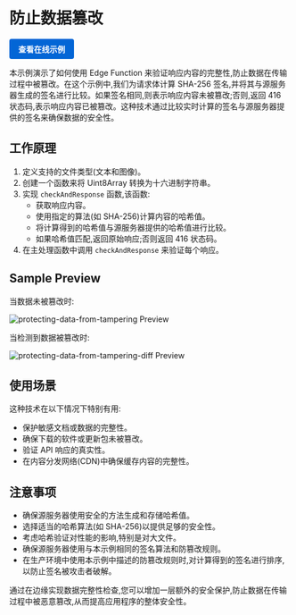 # 防止数据篡改

<a href="https://edgeone.ai/developer/examples/protecting-data-from-tampering" style="display: inline-block; background-color: #0366d6; color: white; padding: 8px 16px; text-decoration: none; border-radius: 4px; font-weight: bold;">查看在线示例</a>

本示例演示了如何使用 Edge Function 来验证响应内容的完整性,防止数据在传输过程中被篡改。在这个示例中,我们为请求体计算 SHA-256 签名,并将其与源服务器生成的签名进行比较。如果签名相同,则表示响应内容未被篡改;否则,返回 416 状态码,表示响应内容已被篡改。这种技术通过比较实时计算的签名与源服务器提供的签名来确保数据的安全性。

## 工作原理

1. 定义支持的文件类型(文本和图像)。
2. 创建一个函数来将 Uint8Array 转换为十六进制字符串。
3. 实现 `checkAndResponse` 函数,该函数:
   - 获取响应内容。
   - 使用指定的算法(如 SHA-256)计算内容的哈希值。
   - 将计算得到的哈希值与源服务器提供的哈希值进行比较。
   - 如果哈希值匹配,返回原始响应;否则返回 416 状态码。
4. 在主处理函数中调用 `checkAndResponse` 来验证每个响应。

## Sample Preview

当数据未被篡改时:

![protecting-data-from-tampering Preview](../assets/images/protecting-data-from-tampering-same.avif)

当检测到数据被篡改时:

![protecting-data-from-tampering-diff Preview](../assets/images/protecting-data-from-tampering-diff.avif)

## 使用场景

这种技术在以下情况下特别有用:

- 保护敏感文档或数据的完整性。
- 确保下载的软件或更新包未被篡改。
- 验证 API 响应的真实性。
- 在内容分发网络(CDN)中确保缓存内容的完整性。

## 注意事项

- 确保源服务器使用安全的方法生成和存储哈希值。
- 选择适当的哈希算法(如 SHA-256)以提供足够的安全性。
- 考虑哈希验证对性能的影响,特别是对大文件。
- 确保源服务器使用与本示例相同的签名算法和防篡改规则。
- 在生产环境中使用本示例中描述的防篡改规则时,对计算得到的签名进行排序,以防止签名被攻击者破解。

通过在边缘实现数据完整性检查,您可以增加一层额外的安全保护,防止数据在传输过程中被恶意篡改,从而提高应用程序的整体安全性。